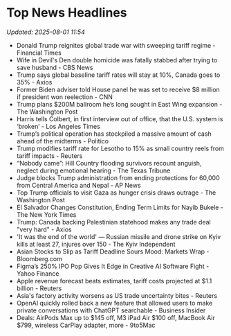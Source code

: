 # Top News Headlines

_Updated: 2025-08-01 11:54_

- Donald Trump reignites global trade war with sweeping tariff regime - Financial Times
- Wife in Devil's Den double homicide was fatally stabbed after trying to save husband - CBS News
- Trump says global baseline tariff rates will stay at 10%, Canada goes to 35% - Axios
- Former Biden adviser told House panel he was set to receive $8 million if president won reelection - CNN
- Trump plans $200M ballroom he’s long sought in East Wing expansion - The Washington Post
- Harris tells Colbert, in first interview out of office, that the U.S. system is ‘broken’ - Los Angeles Times
- Trump’s political operation has stockpiled a massive amount of cash ahead of the midterms - Politico
- Trump modifies tariff rate for Lesotho to 15% as small country reels from tariff impacts - Reuters
- “Nobody came”: Hill Country flooding survivors recount anguish, neglect during emotional hearing - The Texas Tribune
- Judge blocks Trump administration from ending protections for 60,000 from Central America and Nepal - AP News
- Top Trump officials to visit Gaza as hunger crisis draws outrage - The Washington Post
- El Salvador Changes Constitution, Ending Term Limits for Nayib Bukele - The New York Times
- Trump: Canada backing Palestinian statehood makes any trade deal "very hard" - Axios
- 'It was the end of the world' — Russian missile and drone strike on Kyiv kills at least 27, injures over 150 - The Kyiv Independent
- Asian Stocks to Slip as Tariff Deadline Sours Mood: Markets Wrap - Bloomberg.com
- Figma’s 250% IPO Pop Gives It Edge in Creative AI Software Fight - Yahoo Finance
- Apple revenue forecast beats estimates, tariff costs projected at $1.1 billion - Reuters
- Asia's factory activity worsens as US trade uncertainty bites - Reuters
- OpenAI quickly rolled back a new feature that allowed users to make private conversations with ChatGPT searchable - Business Insider
- Deals: AirPods Max up to $145 off, M3 iPad Air $100 off, MacBook Air $799, wireless CarPlay adapter, more - 9to5Mac